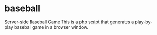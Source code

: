 # baseball
Server-side Baseball Game
This is a php script that generates a play-by-play baseball game in a browser window.
